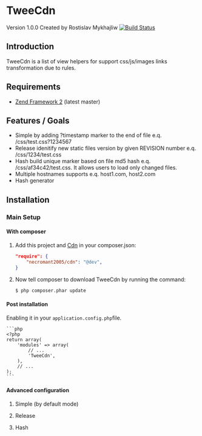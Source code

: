 TweeCdn
=======
Version 1.0.0 Created by Rostislav Mykhajliw [![Build Status](https://secure.travis-ci.org/necromant2005/cdn.png?branch=master)](https://travis-ci.org/necromant2005/cdn)

Introduction
------------

TweeCdn is a list of view helpers for support css/js/images links transformation due to rules.

Requirements
------------

* [Zend Framework 2](https://github.com/zendframework/zf2) (latest master)

Features / Goals
----------------

* Simple by adding ?timestamp marker to the end of file e.q. /css/test.css?1234567
* Release idenitify new static files version by given REVISION number e.q. /css/1234/test.css
* Hash build unique marker based on file md5 hash e.q. /css/af34c42/test.css.
  It allows users to load only changed files.
* Multiple hostnames supports e.q. host1.com, host2.com
* Hash generator

Installation
------------

### Main Setup

#### With composer

1. Add this project and [Cdn](https://github.com/necromant2005/cdn) in your composer.json:

    ```json
    "require": {
        "necromant2005/cdn": "@dev",
    }
    ```

2. Now tell composer to download TweeCdn by running the command:

    ```bash
    $ php composer.phar update
    ```

#### Post installation

Enabling it in your `application.config.php`file.

    ```php
    <?php
    return array(
        'modules' => array(
            // ...
            'TweeCdn',
        ),
        // ...
    );
    ```
#### Advanced configuration
1. Simple (by default mode)

2. Release

3. Hash
